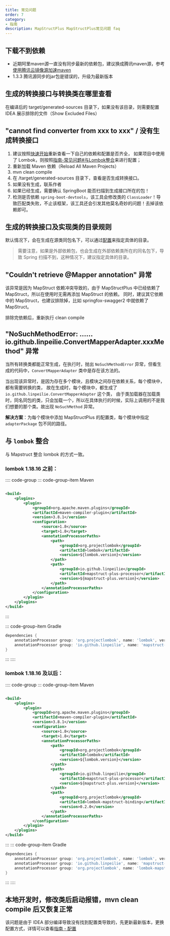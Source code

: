 ```yaml
---
title: 常见问题
order: 7
category:
- 指南
description: MapStructPlus MapStructPlus常见问题 faq
---
```


## 下载不到依赖

- 近期阿里maven源一直没有同步最新的依赖包，建议换成腾讯maven源，参考[使用腾讯云镜像源加速maven](https://mirrors.tencent.com/help/maven.html)
- 1.3.3 腾讯源同步的jar包是错误的，升级为最新版本

## 生成的转换接口与转换类在哪里查看

在编译后的 target/generated-sources 目录下，如果没有该目录，则需要配置 IDEA 展示排除的文件（Show Excluded Files）

## "cannot find converter from xxx to xxx" / 没有生成转换接口

1. 建议按照[快速开始](/introduction/quick-start.html)重新查看一下自己的依赖和配置是否齐全，
   如果项目中使用了 Lombok，则按照[指南-常见问题#与Lombok整合](/guide/faq.html)来进行配置；
2. 重新加载 Maven 依赖（Reload All Maven Projects）
3. mvn clean compile
4. 在 /target/generated-sources 目录下，查看是否生成转换接口。
5. 如果没有生成，联系作者
6. 如果已经生成，需要确认 SpringBoot 能否扫描到生成接口所在的包！
7. 检测是否依赖 `spring-boot-devtools`，该工具会修改类的 `ClassLoader`！导致匹配类失败，不止该框架，该工具还会引发其他莫名奇妙的问题！去掉该依赖即可。

## 生成的转换接口及实现类的目录规则

默认情况下，会在生成在源类同包名下，可以通过[配置](/guide/configuration.html)来指定具体的目录。

> 需要注意，如果是外部依赖包，也会生成在外部依赖类所在的同名包下，导致 Spring 扫描不到，这种情况下，建议指定具体的目录。

## "Couldn't retrieve @Mapper annotation" 异常

该异常是因为 MapStruct 依赖冲突导致的，由于 MapStructPlus 中已经依赖了 MapStruct，所以在使用时无需再添加 MapStruct 的依赖。
同时，建议其它依赖中的 MapStruct，也建议排除掉，比如 springfox-swagger2 中就依赖了 MapStruct。

排除完依赖后，重新执行 clean compile

## "NoSuchMethodError: …… io.github.linpeilie.ConvertMapperAdapter.xxxMethod" 异常

当所有转换类都能正常生成，在执行时，抛出 `NoSuchMethodError` 异常，但看生成的代码中，`ConvertMapperAdapter` 类中是存在该方法的。

当出现该异常时，是因为存在多个模块，且模块之间存在依赖关系，每个模块中，都有需要转换的类，
故在生成时，每个模块中，都生成了 `io.github.linpeilie.ConvertMapperAdapter` 这个类，
由于类加载器在加载类时，同名同包的类，只会加载一个，所以在具体执行的时候，实际上调用的不是我们想要的那个类。故出现 `NoSuchMethod` 异常。

**解决方案**：为每个模块中添加 MapStructPlus 的配置类，每个模块中指定 `adapterPackage` 包不同的路径。

## 与 `lombok` 整合

与 Mapstruct 整合 lombok 的方式一致。

### lombok 1.18.16 之前：

:::: code-group
::: code-group-item Maven

```xml

<build>
    <plugins>
        <plugin>
            <groupId>org.apache.maven.plugins</groupId>
            <artifactId>maven-compiler-plugin</artifactId>
            <version>3.8.1</version>
            <configuration>
                <source>1.8</source>
                <target>1.8</target>
                <annotationProcessorPaths>
                    <path>
                        <groupId>org.projectlombok</groupId>
                        <artifactId>lombok</artifactId>
                        <version>${lombok.version}</version>
                    </path>
                    <path>
                        <groupId>io.github.linpeilie</groupId>
                        <artifactId>mapstruct-plus-processor</artifactId>
                        <version>${mapstruct-plus.version}</version>
                    </path>
                </annotationProcessorPaths>
            </configuration>
        </plugin>
    </plugins>
</build>
```

:::

::: code-group-item Gradle

```groovy
dependencies {
    annotationProcessor group: 'org.projectlombok', name: 'lombok', version: {lombok.version}
    annotationProcessor group: 'io.github.linpeilie', name: 'mapstruct-plus-processor', version: ${mapstruct-plus.version}
}
```

:::
::::

### lombok 1.18.16 及以后：

:::: code-group
::: code-group-item Maven

```xml

<build>
    <plugins>
        <plugin>
            <groupId>org.apache.maven.plugins</groupId>
            <artifactId>maven-compiler-plugin</artifactId>
            <version>3.8.1</version>
            <configuration>
                <source>1.8</source>
                <target>1.8</target>
                <annotationProcessorPaths>
                    <path>
                        <groupId>org.projectlombok</groupId>
                        <artifactId>lombok</artifactId>
                        <version>${lombok.version}</version>
                    </path>
                    <path>
                        <groupId>io.github.linpeilie</groupId>
                        <artifactId>mapstruct-plus-processor</artifactId>
                        <version>${mapstruct-plus.version}</version>
                    </path>
                    <path>
                        <groupId>org.projectlombok</groupId>
                        <artifactId>lombok-mapstruct-binding</artifactId>
                        <version>0.2.0</version>
                    </path>
                </annotationProcessorPaths>
            </configuration>
        </plugin>
    </plugins>
</build>
```
:::
::: code-group-item Gradle

```groovy
dependencies {
    annotationProcessor group: 'org.projectlombok', name: 'lombok', version: {lombok.version}
    annotationProcessor group: 'io.github.linpeilie', name: 'mapstruct-plus-processor', version: ${mapstruct-plus.version}
    annotationProcessor group: 'org.projectlombok', name: 'lombok-mapstruct-binding', version: '0.2.0'
}
```

:::
::::

## 本地开发时，修改类后启动报错，mvn clean compile 后又恢复正常

该问题是由于 IDEA 部分编译导致没有找到配置类导致的，先更新最新版本，更换配置方式，详情可以查看[指南 - 配置](/guide/configuration.html)